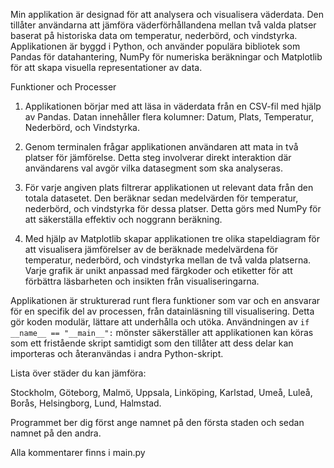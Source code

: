 Min applikation är designad för att analysera och visualisera väderdata. Den tillåter användarna att jämföra väderförhållandena mellan två valda platser baserat
på historiska data om temperatur, nederbörd, och vindstyrka. 
Applikationen är byggd i Python, och använder populära bibliotek som Pandas för datahantering, NumPy för numeriska beräkningar och Matplotlib för att skapa visuella representationer av data.

Funktioner och Processer

1. Applikationen börjar med att läsa in väderdata från en CSV-fil med hjälp av Pandas.
   Datan innehåller flera kolumner: Datum, Plats, Temperatur, Nederbörd, och Vindstyrka.

3. Genom terminalen frågar applikationen användaren att mata in två platser för jämförelse. Detta steg involverar direkt interaktion där användarens val avgör vilka datasegment som ska analyseras.

4. För varje angiven plats filtrerar applikationen ut relevant data från den totala datasetet.
   Den beräknar sedan medelvärden för temperatur, nederbörd, och vindstyrka för dessa platser. Detta görs med NumPy för att säkerställa effektiv och noggrann beräkning.

6. Med hjälp av Matplotlib skapar applikationen tre olika stapeldiagram för att visualisera jämförelser av de beräknade medelvärdena för temperatur, nederbörd, och vindstyrka mellan de två valda platserna.
   Varje grafik är unikt anpassad med färgkoder och etiketter för att förbättra läsbarheten och insikten från visualiseringarna.



Applikationen är strukturerad runt flera funktioner som var och en ansvarar för en specifik del av processen, från datainläsning till visualisering. Detta gör koden modulär, lättare att underhålla och utöka.
Användningen av `if __name__ == "__main__":` mönster säkerställer att applikationen kan köras som ett fristående skript samtidigt som den tillåter att dess delar kan importeras och återanvändas i andra Python-skript.


Lista över städer du kan jämföra:

Stockholm,
Göteborg,
Malmö,
Uppsala,
Linköping,
Karlstad,
Umeå,
Luleå,
Borås,
Helsingborg,
Lund,
Halmstad.

Programmet ber dig först ange namnet på den första staden och sedan namnet på den andra.

Alla kommentarer finns i main.py
